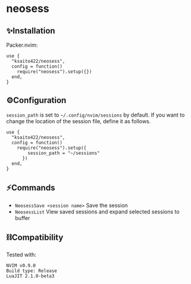 # neosess

## ✨Installation

Packer.nvim:
```
use {
  "ksaito422/neosess",
  config = function()
    require("neosess").setup({})
  end,
}
```

## ⚙️Configuration

`session_path` is set to `~/.config/nvim/sessions` by default.
If you want to change the location of the session file, define it as follows.
```
use {
  "ksaito422/neosess",
  config = function()
    require("neosess").setup({
        session_path = "~/sessions"
      })
  end,
}
```

## ⚡️Commands

- `NeosessSave <session name>` Save the session
- `NeosessList` View saved sessions and expand selected sessions to buffer

## ⛓️Compatibility

Tested with:

```
NVIM v0.9.0
Build type: Release
LuaJIT 2.1.0-beta3 
```
